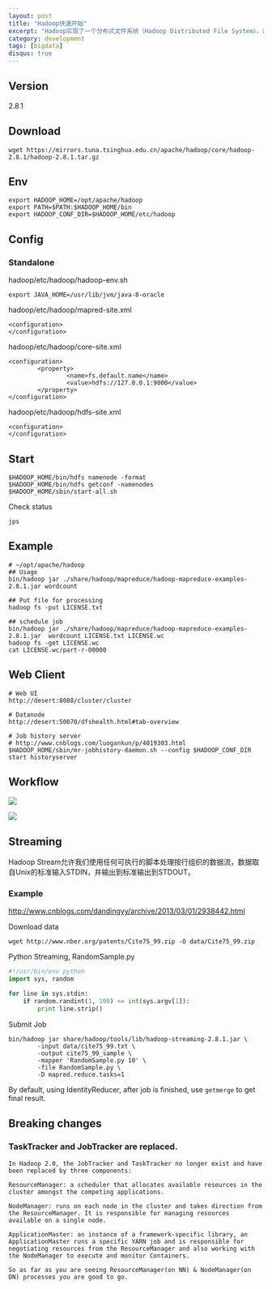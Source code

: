 ```yaml
---
layout: post
title: "Hadoop快速开始"
excerpt: "Hadoop实现了一个分布式文件系统（Hadoop Distributed File System），简称HDFS。Hadoop的框架最核心的设计就是：HDFS和MapReduce。HDFS为海量的数据提供了存储，则MapReduce为海量的数据提供了计算。"
category: development
tags: [bigdata]
disqus: true
---
```



## Version

2.8.1

## Download

```
wget https://mirrors.tuna.tsinghua.edu.cn/apache/hadoop/core/hadoop-2.8.1/hadoop-2.8.1.tar.gz
```


## Env

```
export HADOOP_HOME=/opt/apache/hadoop
export PATH=$PATH:$HADOOP_HOME/bin
export HADOOP_CONF_DIR=$HADOOP_HOME/etc/hadoop
```


## Config

### Standalone
hadoop/etc/hadoop/hadoop-env.sh
```
export JAVA_HOME=/usr/lib/jvm/java-8-oracle
```

hadoop/etc/hadoop/mapred-site.xml
```
<configuration>
</configuration>
```

hadoop/etc/hadoop/core-site.xml
```
<configuration>
        <property>
                <name>fs.default.name</name>
                <value>hdfs://127.0.0.1:9000</value>
        </property>
</configuration>

```

hadoop/etc/hadoop/hdfs-site.xml
```
<configuration>
</configuration>
```

## Start

```
$HADOOP_HOME/bin/hdfs namenode -format
$HADOOP_HOME/bin/hdfs getconf -namenodes
$HADOOP_HOME/sbin/start-all.sh
```

Check status
```
jps
```

## Example

```
# ~/opt/apache/hadoop
## Usage
bin/hadoop jar ./share/hadoop/mapreduce/hadoop-mapreduce-examples-2.8.1.jar wordcount

## Put file for processing
hadoop fs -put LICENSE.txt

## schedule job
bin/hadoop jar ./share/hadoop/mapreduce/hadoop-mapreduce-examples-2.8.1.jar  wordcount LICENSE.txt LICENSE.wc
hadoop fs -get LICENSE.wc
cat LICENSE.wc/part-r-00000
```

## Web Client
```
# Web UI
http://desert:8088/cluster/cluster

# Datanode
http://desert:50070/dfshealth.html#tab-overview

# Job history server
# http://www.cnblogs.com/luogankun/p/4019303.html
$HADOOP_HOME/sbin/mr-jobhistory-daemon.sh --config $HADOOP_CONF_DIR start historyserver
```

## Workflow

![](http://7xkeqi.com1.z0.glb.clouddn.com/chatbot/images/2017/07/hadoop2.png)

![](http://7xkeqi.com1.z0.glb.clouddn.com/chatbot/images/2017/07/hadoop3.png)

## Streaming 

Hadoop Stream允许我们使用任何可执行的脚本处理按行组织的数据流，数据取自Unix的标准输入STDIN，并输出到标准输出到STDOUT。

### Example
http://www.cnblogs.com/dandingyy/archive/2013/03/01/2938442.html

Download data
```
wget http://www.nber.org/patents/Cite75_99.zip -O data/Cite75_99.zip
```

Python Streaming, RandomSample.py

```python
#!/usr/bin/env python
import sys, random

for line in sys.stdin:
    if random.randint(1, 100) <= int(sys.argv[1]):
        print line.strip()
```

Submit Job

```
bin/hadoop jar share/hadoop/tools/lib/hadoop-streaming-2.8.1.jar \
        -input data/cite75_99.txt \
        -output cite75_99_sample \
        -mapper 'RandomSample.py 10' \
        -file RandomSample.py \
        -D mapred.reduce.tasks=1
```

By default, using IdentityReducer, after job is finished, use ```getmerge``` to get final result.

## Breaking changes

### TaskTracker and JobTracker are replaced.

```
In Hadoop 2.0, the JobTracker and TaskTracker no longer exist and have been replaced by three components:

ResourceManager: a scheduler that allocates available resources in the cluster amongst the competing applications.

NodeManager: runs on each node in the cluster and takes direction from the ResourceManager. It is responsible for managing resources available on a single node.

ApplicationMaster: an instance of a framework-specific library, an ApplicationMaster runs a specific YARN job and is responsible for negotiating resources from the ResourceManager and also working with the NodeManager to execute and monitor Containers.

So as far as you are seeing ResourceManager(on NN) & NodeManager(on DN) processes you are good to go.
```